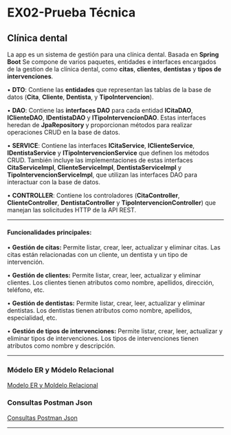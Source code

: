 # EX02-Prueba Técnica
## Clínica dental

La app es un sistema de gestión para una clínica dental. Basada en **Spring Boot**
Se compone de varios paquetes, entidades e interfaces encargados de la gestion de la clínica dental, como **citas**, **clientes**, **dentistas** y **tipos de intervenciones**.

•	**DTO**: Contiene las **entidades** que representan las tablas de la base de datos (**Cita**, **Cliente**, **Dentista**, y **TipoIntervencion**).

•	**DAO**: Contiene las **interfaces DAO** para cada entidad **ICitaDAO**, **IClienteDAO**, **IDentistaDAO** y **ITipoIntervencionDAO**. Estas interfaces heredan de **JpaRepository** y proporcionan métodos para realizar operaciones CRUD en la base de datos.

•	**SERVICE**: Contiene las interfaces **ICitaService**, **IClienteService**, **IDentistaService** y **ITipoIntervencionService** que definen los métodos CRUD. También incluye las implementaciones de estas interfaces **CitaServiceImpl**, **ClienteServiceImpl**, **DentistaServiceImpl** y **TipoIntervencionServiceImpl**, que utilizan las interfaces DAO para interactuar con la base de datos.

•	**CONTROLLER**: Contiene los controladores (**CitaController**, **ClienteController**, **DentistaController** y **TipoIntervencionController**) que manejan las solicitudes HTTP de la API REST.

------------

#### Funcionalidades principales:

•	**Gestión de citas:** Permite listar, crear, leer, actualizar y eliminar citas. Las citas están relacionadas con un cliente, un dentista y un tipo de intervención.

•	**Gestión de clientes:** Permite listar, crear, leer, actualizar y eliminar clientes. Los clientes tienen atributos como nombre, apellidos, dirección, teléfono, etc.

•	**Gestión de dentistas:** Permite listar, crear, leer, actualizar y eliminar dentistas. Los dentistas tienen atributos como nombre, apellidos, especialidad, etc.

•	**Gestión de tipos de intervenciones:** Permite listar, crear, leer, actualizar y eliminar tipos de intervenciones. Los tipos de intervenciones tienen atributos como nombre y descripción.

------------
### Módelo ER y Módelo Relacional
[Modelo ER y Moldelo Relacional](https://github.com/AlbertoDPH/adph-tsystems-ex01/blob/master/EX01_PruebaTecnica.jpg)

### Consultas Postman Json
[Consultas Postman Json](https://github.com/AlbertoDPH/adph-tsystems-ex01/blob/master/Consultas%20postman%20EX01.postman_collection.json "Consultas Postman Json")

------------
